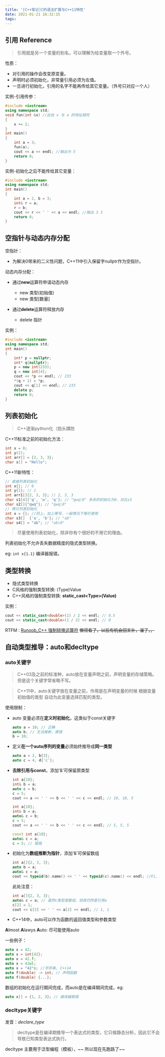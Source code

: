 ```yaml
---
title: '[C++笔记]C的语法扩展与C++11特性'
date: 2021-01-21 16:32:15
tags: 
---
```


## 引用 Reference

> 引用就是另一个变量的别名，可以理解为给变量取一个外号。

性质：

* 对引用的操作会改变原变量。
* 声明时必须初始化，非常量引用必须为左值。
* 一旦进行初始化，引用的名字不能再传给其它变量。（外号只对应一个人）

实例-引用传参：

```cpp
#include <iostream>
using namespace std;
void fun(int &x) //此处 x 与 a 的地址相同
{
    x += 2;
}
int main()
{
    int a = 3;
    fun(a);
    cout << a << endl; //输出为 5 
    return 0;
}
```

 实例-初始化之后不能传给其它变量：

```cpp
#include <iostream>
using namespace std;
int main()
{
    int a = 2, b = 3;
    int& r = a;
    r = b;
    cout << r << ' ' << a << endl; //输出 3 3
    return 0;
}
```

## 空指针与动态内存分配

空指针：

* 为解决0带来的二义性问题，C++11中引入保留字nullptr作为空指针。

动态内存分配：

*  通过**new**运算符申请动态内存
   * new 类型(初始值) 
   * new 类型[数量]

*  通过**delete**运算符释放内存
   * delete 指针

实例：

```cpp
#include <iostream>
using namespace std;
int main()
{
    int* p = nullptr;
    int* q{nullptr};
    p = new int(233);
    q = new int[4];
    cout << *p << endl; // 233
    *(q + 1) = *p;
    cout << q[1] << endl; // 233
    delete p;
    return 0;
}
```

## 列表初始化

> C++逐渐python化（抱头蹲防

C++11标准之前的初始化方法：

```cpp
int x = 0;
int y(2);
int arr[] = {2, 3, 3};
char s[] = "Hello";
```

C++11新特性：

```cpp
// 直接列表初始化
int x{}; // 0
int y{1}; // 1
int arr1[]{2, 3, 3}; // 2, 3, 3
char s1[4]{'q', 'w', 'q'}; // "qwq\0" 多余的初始化为0，对比s3
char s2[]{"qwq"}; // "qwq\0"
// 拷贝列表初始化
int x = {}; //同上，加上等号，一般情况下等价使用
char s3[]  {'a', 'b'}; // "ab"
char s4[] = "ab"; // "ab\0"
```

> 尽量使用列表初始化，除非你有个很好的不用它的理由。

列表初始化不允许丢失数据精度的隐式类型转换。

eg:  `int x{1.1}` 编译器报错。

## 类型转换

* 隐式类型转换
* C风格的强制类型转换: (Type)Value
* C++风格的强制类型转换: **static_cast\<Type\>(Value)**

实例：

```cpp
cout << static_cast<double>(1) / 2 << endl; // 0.5
cout << static_cast<double>(1 / 2) << endl; // 0
```

RTFM : [Runoob_C++ 强制转换运算符](https://www.runoob.com/cplusplus/cpp-casting-operators.html) ~~懒得看了，以后有机会回来补，溜了，，~~

## 自动类型推导：auto和decltype

### auto关键字

> C++03及之前的标准种，auto放在变量声明之前，声明变量的存储策略。但是这个关键字常省略不写。

> C++11中，auto关键字放在变量之前，作用是在声明变量的时候 根据变量初始值的类型 自动为此变量选择匹配的类型。

使用限制：

* auto 变量必须在**定义时初始化**，这类似于const关键字

  ```cpp
  auto a = 10; // 正确 
  auto b; // 无法推断，报错
  b = 10;
  ```

* 定义**在一个auto序列的变量**必须始终推导成**同一类型**

  ```cpp
  auto a = 2, b{3};
  auto c = 4, d{'c'};
  ```

* **去除引用与const**，添加'&'可保留原类型

  ```cpp
  int a{10};
  int& b = a;
  auto c = b;
  c = 5;
  cout << a << ' ' << b << ' ' << c << endl; // 10, 10, 5
  ```

  ```cpp
  int a{10};
  int& b = a;
  auto& c = b;
  c = 5;
  cout << a << ' ' << b << ' ' << c << endl; // 5, 5, 5
  ```

  ```cpp
  const int a{10};
  auto& c = a;
  c = 5; // 报错
  ```

* 初始化为**数组推断为指针**，添加'&'可保留数组

  ```cpp
  int a[]{2, 3, 3};
  auto b = a;
  auto& c = a;
  cout << typeid(b).name() << ' ' << typeid(c).name() << endl; //Pi, A3_i
  ```

  此处注意：

  ```cpp
  int a[]{2, 3, 3};
  auto& c = a; // 虽然c类型是数组，但其仍然是引用a
  c[2] = 1;
  cout << c[2] << ' ' << a[2] << endl; // 1, 1
  ```

* C++14中，auto可以作为函数的返回值类型和参数类型

**A**lmost **A**lawys **A**uto: 尽可能使用auto

一些例子：

```cpp
auto x = 42;
auto x = int{42};
auto x = 42.f;
auto x = 42ul;
auto x = "42"s; //字符串, C++14
auto f(double) -> int; // 声明函数
auto f(double) {...};
```

数组的初始化在运行期间完成，而auto是在编译期间完成，eg:

```cpp
auto x[] = {1, 2, 3}; // 编译器报错
```

### decltype关键字

发音：*declare_type*

> decltype是在编译期推导一个表达式的类型，它只做静态分析，因此它不会导致已知类型表达式执行。

decltype 主要用于泛型编程（模板），~~ 所以现在先跑路了~~

